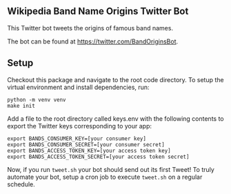 ## Wikipedia Band Name Origins Twitter Bot
This Twitter bot tweets the origins of famous band names.

The bot can be found at https://twitter.com/BandOriginsBot.

## Setup
Checkout this package and navigate to the root code directory.
To setup the virtual environment and install dependencies, run:
```
python -m venv venv
make init
```
Add a file to the root directory called keys.env with the following
contents to export the Twitter keys corresponding to your app:
```
export BANDS_CONSUMER_KEY=[your consumer key]
export BANDS_CONSUMER_SECRET=[your consumer secret]
export BANDS_ACCESS_TOKEN_KEY=[your access token key]
export BANDS_ACCESS_TOKEN_SECRET=[your access token secret]
```
Now, if you run `tweet.sh` your bot should send out its first
Tweet! To truly automate your bot, setup a cron job to execute
`tweet.sh` on a regular schedule.